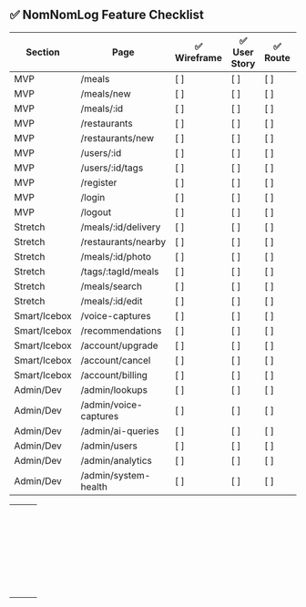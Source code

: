 ## ✅ NomNomLog Feature Checklist

| **Section**  | **Page**              | ✅ Wireframe | ✅ User Story | ✅ Route | ✅ Feature |
| ------------ | --------------------- | ----------- | ------------ | ------- | --------- |
| MVP          | /meals                | [ ]         | [ ]          | [ ]     | [ ]       |
| MVP          | /meals/new            | [ ]         | [ ]          | [ ]     | [ ]       |
| MVP          | /meals/:id            | [ ]         | [ ]          | [ ]     | [ ]       |
| MVP          | /restaurants          | [ ]         | [ ]          | [ ]     | [ ]       |
| MVP          | /restaurants/new      | [ ]         | [ ]          | [ ]     | [ ]       |
| MVP          | /users/:id            | [ ]         | [ ]          | [ ]     | [ ]       |
| MVP          | /users/:id/tags       | [ ]         | [ ]          | [ ]     | [ ]       |
| MVP          | /register             | [ ]         | [ ]          | [ ]     | [ ]       |
| MVP          | /login                | [ ]         | [ ]          | [ ]     | [ ]       |
| MVP          | /logout               | [ ]         | [ ]          | [ ]     | [ ]       |
| Stretch      | /meals/:id/delivery   | [ ]         | [ ]          | [ ]     | [ ]       |
| Stretch      | /restaurants/nearby   | [ ]         | [ ]          | [ ]     | [ ]       |
| Stretch      | /meals/:id/photo      | [ ]         | [ ]          | [ ]     | [ ]       |
| Stretch      | /tags/:tagId/meals    | [ ]         | [ ]          | [ ]     | [ ]       |
| Stretch      | /meals/search         | [ ]         | [ ]          | [ ]     | [ ]       |
| Stretch      | /meals/:id/edit       | [ ]         | [ ]          | [ ]     | [ ]       |
| Smart/Icebox | /voice-captures       | [ ]         | [ ]          | [ ]     | [ ]       |
| Smart/Icebox | /recommendations      | [ ]         | [ ]          | [ ]     | [ ]       |
| Smart/Icebox | /account/upgrade      | [ ]         | [ ]          | [ ]     | [ ]       |
| Smart/Icebox | /account/cancel       | [ ]         | [ ]          | [ ]     | [ ]       |
| Smart/Icebox | /account/billing      | [ ]         | [ ]          | [ ]     | [ ]       |
| Admin/Dev    | /admin/lookups        | [ ]         | [ ]          | [ ]     | [ ]       |
| Admin/Dev    | /admin/voice-captures | [ ]         | [ ]          | [ ]     | [ ]       |
| Admin/Dev    | /admin/ai-queries     | [ ]         | [ ]          | [ ]     | [ ]       |
| Admin/Dev    | /admin/users          | [ ]         | [ ]          | [ ]     | [ ]       |
| Admin/Dev    | /admin/analytics      | [ ]         | [ ]          | [ ]     | [ ]       |
| Admin/Dev    | /admin/system-health  | [ ]         | [ ]          | [ ]     | [ ]       |

|      |      |      |
| ---- | ---- | ---- |
|      |      |      |
|      |      |      |
|      |      |      |
|      |      |      |
|      |      |      |
|      |      |      |
|      |      |      |
|      |      |      |
|      |      |      |
|      |      |      |
|      |      |      |
|      |      |      |
|      |      |      |
|      |      |      |
|      |      |      |
|      |      |      |
|      |      |      |
|      |      |      |
|      |      |      |
|      |      |      |
|      |      |      |
|      |      |      |
|      |      |      |
|      |      |      |
|      |      |      |
|      |      |      |
|      |      |      |